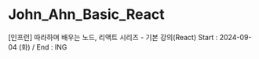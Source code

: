 # John_Ahn_Basic_React
 [인프런] 따라하며 배우는 노드, 리액트 시리즈 - 기본 강의(React) Start : 2024-09-04 (화) / End : ING
